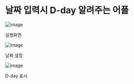 # 날짜 입력시 D-day 알려주는 어플 
![image](https://user-images.githubusercontent.com/51785795/210125870-325df46f-1226-4471-a566-22d7b05da393.png)

실행화면


![image](https://user-images.githubusercontent.com/51785795/210125908-728daeba-24e3-4171-b04a-209c30b5ec60.png)

날짜 설정

![image](https://user-images.githubusercontent.com/51785795/210125928-4a3412cb-4a33-4924-a562-5b459ed94393.png)

D-day 표시
